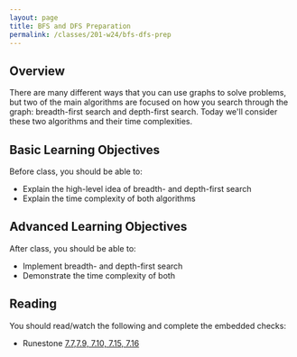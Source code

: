 ```yaml
---
layout: page
title: BFS and DFS Preparation
permalink: /classes/201-w24/bfs-dfs-prep
---
```


## Overview
There are many different ways that you can use graphs to solve problems, but two of the main algorithms are focused on how you search through the graph: breadth-first search and depth-first search. Today we'll consider these two algorithms and their time complexities.

## Basic Learning Objectives
Before class, you should be able to:
* Explain the high-level idea of breadth- and depth-first search
* Explain the time complexity of both algorithms

## Advanced Learning Objectives
After class, you should be able to:
* Implement breadth- and depth-first search
* Demonstrate the time complexity of both

## Reading
You should read/watch the following and complete the embedded checks:
* Runestone [7.7,7.9, 7.10, 7.15, 7.16](https://moodle.carleton.edu/mod/lti/view.php?id=939825)


